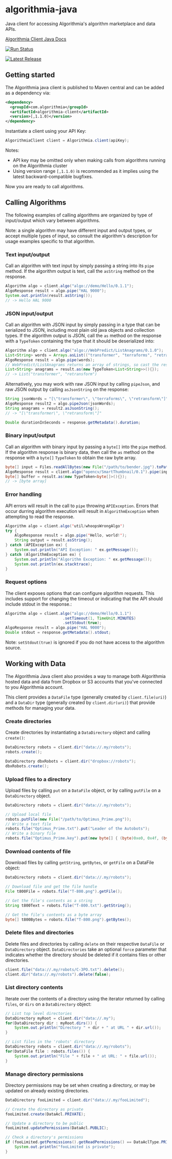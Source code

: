 algorithmia-java
================

Java client for accessing Algorithmia's algorithm marketplace and data APIs.

<a href="http://www.javadoc.io/doc/com.algorithmia/algorithmia-client">Algorithmia Client Java Docs <i class="fa fa-external-link"></i></a>

[![Run Status](https://api.shippable.com/projects/557f23a8edd7f2c052184a2d/badge?branch=master)](https://app.shippable.com/projects/557f23a8edd7f2c052184a2d)

[![Latest Release](https://img.shields.io/maven-central/v/com.algorithmia/algorithmia-client.svg)](http://repo1.maven.org/maven2/com/algorithmia/algorithmia-client/)

## Getting started

The Algorithmia java client is published to Maven central and can be added as a dependency via:

```xml
<dependency>
  <groupId>com.algorithmia</groupId>
  <artifactId>algorithmia-client</artifactId>
  <version>[,1.1.0)</version>
</dependency>
```

Instantiate a client using your API Key:

```java
AlgorithmiaClient client = Algorithmia.client(apiKey);
```

Notes:

- API key may be omitted only when making calls from algorithms running on the Algorithmia cluster
- Using version range `[,1.1.0)` is recommended as it implies using the latest backward-compatible bugfixes.

Now you are ready to call algorithms.

## Calling Algorithms

The following examples of calling algorithms are organized by type of input/output which vary between algorithms.

Note: a single algorithm may have different input and output types, or accept multiple types of input, so consult the algorithm's description for usage examples specific to that algorithm.

### Text input/output

Call an algorithm with text input by simply passing a string into its `pipe` method.
If the algorithm output is text, call the `asString` method on the response.

```java
Algorithm algo = client.algo("algo://demo/Hello/0.1.1");
AlgoResponse result = algo.pipe("HAL 9000");
System.out.println(result.asString());
// -> Hello HAL 9000
```

### JSON input/output

Call an algorithm with JSON input by simply passing in a type that can be serialized to JSON,
including most plain old java objects and collection types.
If the algorithm output is JSON, call the `as` method on the response with a `TypeToken`
containing the type that it should be deserialized into:

```java
Algorithm algo = client.algo("algo://WebPredict/ListAnagrams/0.1.0");
List<String> words = Arrays.asList(("transformer", "terraforms", "retransform");
AlgoResponse result = algo.pipe(words);
// WebPredict/ListAnagrams returns an array of strings, so cast the result:
List<String> anagrams = result.as(new TypeToken<List<String>>(){});
// -> List("transformer", "retransform")
```

Alternatively, you may work with raw JSON input by calling `pipeJson`,
and raw JSON output by calling `asJsonString` on the response:

```java
String jsonWords = "[\"transformer\", \"terraforms\", \"retransform\"]";
AlgoResponse result2 = algo.pipeJson(jsonWords);
String anagrams = result2.asJsonString();
// -> "[\"transformer\", \"retransform\"]"

Double durationInSeconds = response.getMetadata().duration;
```


### Binary input/output

Call an algorithm with binary input by passing a `byte[]` into the `pipe` method.
If the algorithm response is binary data, then call the `as` method on the response with a `byte[]` `TypeToken`
to obtain the raw byte array.

```java
byte[] input = Files.readAllBytes(new File("/path/to/bender.jpg").toPath());
AlgoResponse result = client.algo("opencv/SmartThumbnail/0.1").pipe(input);
byte[] buffer = result.as(new TypeToken<byte[]>(){});
// -> [byte array]
```

### Error handling

API errors will result in the call to `pipe` throwing `APIException`.
Errors that occur durring algorithm execution will result in `AlgorithmException` when attempting to read the response.

```java
Algorithm algo = client.algo('util/whoopsWrongAlgo')
try {
    AlgoResponse result = algo.pipe('Hello, world!');
    String output = result.asString();
} catch (APIException ex) {
    System.out.println("API Exception: " ex.getMessage());
} catch (AlgorithmException ex) {
    System.out.println("Algorithm Exception: " ex.getMessage());
    System.out.println(ex.stacktrace);
}
```

### Request options

The client exposes options that can configure algorithm requests.
This includes support for changing the timeout or indicating that the API should include stdout in the response.:

```java
Algorithm algo = client.algo("algo://demo/Hello/0.1.1")
                         .setTimeout(1, TimeUnit.MINUTES)
                         .setStdout(true);
AlgoResponse result = algo.pipe("HAL 9000");
Double stdout = response.getMetadata().stdout;
```

Note: `setStdout(true)` is ignored if you do not have access to the algorithm source.

## Working with Data

The Algorithmia Java client also provides a way to manage both Algorithmia hosted data
and data from Dropbox or S3 accounts that you've connected to you Algorithmia account.

This client provides a `DataFile` type (generally created by `client.file(uri)`)
and a `DataDir` type (generally created by `client.dir(uri)`) that provide
methods for managing your data.

### Create directories

Create directories by instantiating a `DataDirectory` object and calling `create()`:

```java
DataDirectory robots = client.dir("data://.my/robots");
robots.create();

DataDirectory dbxRobots = client.dir("dropbox://robots");
dbxRobots.create();
```

### Upload files to a directory

Upload files by calling `put` on a `DataFile` object, or by calling `putFile` on a `DataDirectory` object.

```java
DataDirectory robots = client.dir("data://.my/robots");

// Upload local file
robots.putFile(new File("/path/to/Optimus_Prime.png"));
// Write a text file
robots.file("Optimus_Prime.txt").put("Leader of the Autobots");
// Write a binary file
robots.file("Optimus_Prime.key").put(new byte[] { (byte)0xe0, 0x4f, (byte)0xd0, 0x20 });
```

### Download contents of file

Download files by calling `getString`, `getBytes`, or `getFile` on a DataFile object:

```java
DataDirectory robots = client.dir("data://.my/robots");

// Download file and get the file handle
File t800File = robots.file("T-800.png").getFile();

// Get the file's contents as a string
String t800Text = robots.file("T-800.txt").getString();

// Get the file's contents as a byte array
byte[] t800Bytes = robots.file("T-800.png").getBytes();
```

### Delete files and directories

Delete files and directories by calling `delete` on their respective `DataFile` or `DataDirectory` object.
`DataDirectories` take an optional `force` parameter that indicates whether the directory should be deleted
if it contains files or other directories.

```java
client.file("data://.my/robots/C-3PO.txt").delete();
client.dir("data://.my/robots").delete(false);
```

### List directory contents

Iterate over the contents of a directory using the iterator returned by calling `files`, or `dirs` on a `DataDirectory` object:

```java
// List top level directories
DataDirectory myRoot = client.dir("data://.my");
for(DataDirectory dir : myRoot.dirs()) {
    System.out.println("Directory " + dir + " at URL " + dir.url());
}

// List files in the 'robots' directory
DataDirectory robots = client.dir("data://.my/robots");
for(DataFile file : robots.files()) {
    System.out.println("File " + file + " at URL: " + file.url());
}
```

### Manage directory permissions

Directory permissions may be set when creating a directory, or may be updated on already existing directories.

```java
DataDirectory fooLimited = client.dir("data://.my/fooLimited");

// Create the directory as private
fooLimited.create(DataAcl.PRIVATE);

// Update a directory to be public
fooLimited.updatePermissions(DataAcl.PUBLIC);

// Check a directory's permissions
if (fooLimited.getPermissions().getReadPermissions() == DataAclType.PRIVATE) {
    System.out.println("fooLimited is private");
}
```

